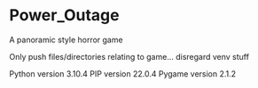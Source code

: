 # Power_Outage
A panoramic style horror game

Only push files/directories relating to game... disregard venv stuff 

Python version 3.10.4
PIP version 22.0.4
Pygame version 2.1.2